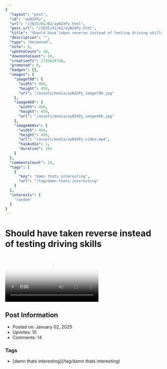 ```yaml
---
{
  "layout": "post",
  "id": "ayN2XPy",
  "url": "/2025/01/02/ayN2XPy.html",
  "post_url": "/2025/01/02/ayN2XPy.html",
  "title": "Should have taken reverse instead of testing driving skills",
  "description": "",
  "type": "Animated",
  "nsfw": 0,
  "upVoteCount": 10,
  "downVoteCount": 18,
  "creationTs": 1735818748,
  "promoted": 0,
  "badges": [],
  "images": {
    "image700": {
      "width": 460,
      "height": 459,
      "url": "/assets/media/ayN2XPy_image700.jpg"
    },
    "image460": {
      "width": 460,
      "height": 459,
      "url": "/assets/media/ayN2XPy_image460.jpg"
    },
    "image460sv": {
      "width": 460,
      "height": 458,
      "url": "/assets/media/ayN2XPy_video.mp4",
      "hasAudio": 1,
      "duration": 193
    }
  },
  "commentsCount": 14,
  "tags": [
    {
      "key": "damn thats interesting",
      "url": "/tag/damn-thats-interesting"
    }
  ],
  "interests": [
    "random"
  ]
}
---
```


# Should have taken reverse instead of testing driving skills

<video controls playsinline loop poster="/assets/media/ayN2XPy_image460.jpg">
  <source src="/assets/media/ayN2XPy_video.mp4" type="video/mp4">
  Your browser does not support the video tag.
</video>

## Post Information

- Posted on: January 02, 2025
- Upvotes: 10
- Comments: 14

### Tags

- [damn thats interesting](/tag/damn thats interesting)
